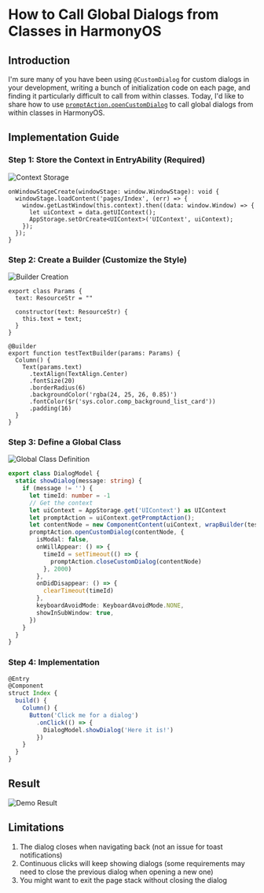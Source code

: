 # How to Call Global Dialogs from Classes in HarmonyOS

## Introduction

I'm sure many of you have been using `@CustomDialog` for custom dialogs in your development, writing a bunch of initialization code on each page, and finding it particularly difficult to call from within classes. Today, I'd like to share how to use [`promptAction.openCustomDialog`](https://developer.huawei.com/consumer/cn/doc/harmonyos-references-V13/js-apis-promptaction-V13#promptactionopencustomdialog11) to call global dialogs from within classes in HarmonyOS.

## Implementation Guide

### Step 1: Store the Context in EntryAbility (Required)

![Context Storage](https://img-1335237891.cos.ap-shanghai.myqcloud.com/HarmonyOS%E4%B8%AD%E5%A6%82%E4%BD%95%E5%9C%A8%E7%B1%BB%E4%B8%AD%E8%B0%83%E7%94%A8%E5%85%A8%E5%B1%80%E7%9A%84%E5%BC%B9%E7%AA%97%EF%BC%9F%2FPixPin_2025-06-13_15-01-46.png)

```typescript:EntryAbility.ets
onWindowStageCreate(windowStage: window.WindowStage): void {
  windowStage.loadContent('pages/Index', (err) => {
    window.getLastWindow(this.context).then((data: window.Window) => {
      let uiContext = data.getUIContext();
      AppStorage.setOrCreate<UIContext>('UIContext', uiContext);
    });
  });
}
```

### Step 2: Create a Builder (Customize the Style)

![Builder Creation](https://img-1335237891.cos.ap-shanghai.myqcloud.com/HarmonyOS%E4%B8%AD%E5%A6%82%E4%BD%95%E5%9C%A8%E7%B1%BB%E4%B8%AD%E8%B0%83%E7%94%A8%E5%85%A8%E5%B1%80%E7%9A%84%E5%BC%B9%E7%AA%97%EF%BC%9F%2FPixPin_2025-06-13_15-19-55.png)

```typescript:test.ets
export class Params {
  text: ResourceStr = ""

  constructor(text: ResourceStr) {
    this.text = text;
  }
}

@Builder
export function testTextBuilder(params: Params) {
  Column() {
    Text(params.text)
      .textAlign(TextAlign.Center)
      .fontSize(20)
      .borderRadius(6)
      .backgroundColor('rgba(24, 25, 26, 0.85)')
      .fontColor($r('sys.color.comp_background_list_card'))
      .padding(16)
  }
}
```

### Step 3: Define a Global Class

![Global Class Definition](https://img-1335237891.cos.ap-shanghai.myqcloud.com/HarmonyOS%E4%B8%AD%E5%A6%82%E4%BD%95%E5%9C%A8%E7%B1%BB%E4%B8%AD%E8%B0%83%E7%94%A8%E5%85%A8%E5%B1%80%E7%9A%84%E5%BC%B9%E7%AA%97%EF%BC%9F%2FPixPin_2025-06-13_15-21-07.png)

```typescript
export class DialogModel {
  static showDialog(message: string) {
    if (message != '') {
      let timeId: number = -1
      // Get the context
      let uiContext = AppStorage.get('UIContext') as UIContext
      let promptAction = uiContext.getPromptAction();
      let contentNode = new ComponentContent(uiContext, wrapBuilder(testTextBuilder), new Params(message));
      promptAction.openCustomDialog(contentNode, {
        isModal: false,
        onWillAppear: () => {
          timeId = setTimeout(() => {
            promptAction.closeCustomDialog(contentNode)
          }, 2000)
        },
        onDidDisappear: () => {
          clearTimeout(timeId)
        },
        keyboardAvoidMode: KeyboardAvoidMode.NONE,
        showInSubWindow: true,
      })
    }
  }
}
```

### Step 4: Implementation

```typescript
@Entry
@Component
struct Index {
  build() {
    Column() {
      Button('Click me for a dialog')
        .onClick(() => {
          DialogModel.showDialog('Here it is!')
        })
    }
  }
}
```

## Result

![Demo Result](https://img-1335237891.cos.ap-shanghai.myqcloud.com/HarmonyOS%E4%B8%AD%E5%A6%82%E4%BD%95%E5%9C%A8%E7%B1%BB%E4%B8%AD%E8%B0%83%E7%94%A8%E5%85%A8%E5%B1%80%E7%9A%84%E5%BC%B9%E7%AA%97%EF%BC%9F%2FPixPin_2025-06-13_15-22-37.png)

## Limitations

1. The dialog closes when navigating back (not an issue for toast notifications)
2. Continuous clicks will keep showing dialogs (some requirements may need to close the previous dialog when opening a new one)
3. You might want to exit the page stack without closing the dialog   